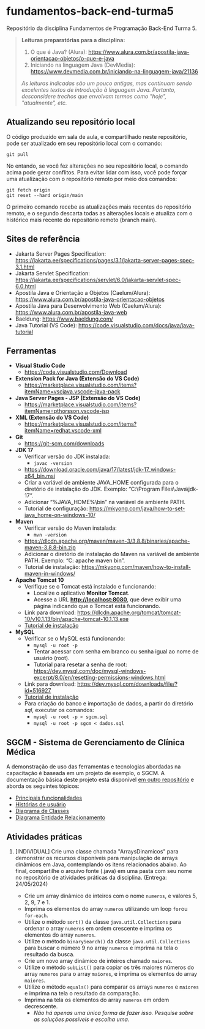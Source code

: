 # fundamentos-back-end-turma5
Repositório da disciplina Fundamentos de Programação Back-End Turma 5.

> **Leituras preparatórias para a disciplina:**
>
> 1. O que é Java? (Alura): <https://www.alura.com.br/apostila-java-orientacao-objetos/o-que-e-java>
> 2. Iniciando na linguagem Java
 (DevMedia): <https://www.devmedia.com.br/iniciando-na-linguagem-java/21136>
>
> _As leituras indicadas são um pouco antigas, mas continuam sendo excelentes textos de introdução à linguagem Java. Portanto, desconsidere trechos que envolvam termos como "hoje", "atualmente", etc._

## Atualizando seu repositório local

O código produzido em sala de aula, e compartilhado neste repositório, pode ser atualizado em seu repositório local com o comando:

```console
git pull
```

No entando, se você fez alterações no seu repositório local, o comando acima pode gerar conflitos. Para evitar lidar com isso, você pode forçar uma atualização com o repositório remoto por meio dos comandos:

```console
git fetch origin
git reset --hard origin/main
```

O primeiro comando recebe as atualizações mais recentes do repositório remoto, e o segundo descarta todas as alterações locais e atualiza com o histórico mais recente do repositório remoto (branch main).

## Sites de referência

- Jakarta Server Pages Specification: <https://jakarta.ee/specifications/pages/3.1/jakarta-server-pages-spec-3.1.html>
- Jakarta Servlet Specification: <https://jakarta.ee/specifications/servlet/6.0/jakarta-servlet-spec-6.0.html>
- Apostila Java e Orientação a Objetos (Caelum/Alura): <https://www.alura.com.br/apostila-java-orientacao-objetos>
- Apostila Java para Desenvolvimento Web (Caelum/Alura): <https://www.alura.com.br/apostila-java-web>
- Baeldung: <https://www.baeldung.com/>
- Java Tutorial (VS Code): <https://code.visualstudio.com/docs/java/java-tutorial>

## Ferramentas

- **Visual Studio Code**
  - <https://code.visualstudio.com/Download>
- **Extension Pack for Java (Extensão do VS Code)**
  - <https://marketplace.visualstudio.com/items?itemName=vscjava.vscode-java-pack>
- **Java Server Pages - JSP (Extensão do VS Code)**
  - <https://marketplace.visualstudio.com/items?itemName=pthorsson.vscode-jsp>
- **XML (Extensão do VS Code)**
  - <https://marketplace.visualstudio.com/items?itemName=redhat.vscode-xml>
- **Git**
  - <https://git-scm.com/downloads>
- **JDK 17**
  - Verificar versão do JDK instalada:
    - ```javac -version```
  - <https://download.oracle.com/java/17/latest/jdk-17_windows-x64_bin.msi>
  - Criar a variável de ambiente JAVA_HOME configurada para o diretório de instalação do JDK. Exemplo: “C:\Program Files\Java\jdk-17”.
  - Adicionar “%JAVA_HOME%\bin” na variável de ambiente PATH.
  - Tutorial de configuração: <https://mkyong.com/java/how-to-set-java_home-on-windows-10/>
- **Maven**
  - Verificar versão do Maven instalada:
    - ```mvn -version```
  - <https://dlcdn.apache.org/maven/maven-3/3.8.8/binaries/apache-maven-3.8.8-bin.zip>
  - Adicionar o diretório de instalação do Maven na variável de ambiente PATH. Exemplo: “C: apache maven bin”.
  - Tutorial de instalação: <https://mkyong.com/maven/how-to-install-maven-in-windows/>
- **Apache Tomcat 10**
  - Verifique se o Tomcat está instalado e funcionando:
    - Localize o aplicativo **Monitor Tomcat**.
    - Acesse a URL **<http://localhost:8080>**, que deve exibir uma página indicando que o Tomcat está funcionando.
  - Link para download: <https://dlcdn.apache.org/tomcat/tomcat-10/v10.1.13/bin/apache-tomcat-10.1.13.exe>
  - [Tutorial de instalação](https://github.com/webacademyufac/tutoriais/blob/main/tomcat/tomcat.md)
- **MySQL**
  - Verificar se o MySQL está funcionando:
    - ```mysql -u root -p```
    - Tentar acessar com senha em branco ou senha igual ao nome de usuário (root).
    - Tutorial para resetar a senha de root: <https://dev.mysql.com/doc/mysql-windows-excerpt/8.0/en/resetting-permissions-windows.html>
  - Link para download: <https://dev.mysql.com/downloads/file/?id=516927>
  - [Tutorial de instalação](https://github.com/webacademyufac/tutoriais/blob/main/mysql/mysql.md)
  - Para criação do banco e importação de dados, a partir do diretório _sql_, executar os comandos:
    - ```mysql -u root -p < sgcm.sql```
    - ```mysql -u root -p sgcm < dados.sql```

## SGCM - Sistema de Gerenciamento de Clínica Médica

A demonstração de uso das ferramentas e tecnologias abordadas na capacitação é baseada em um projeto de exemplo, o SGCM. A documentação básica deste projeto está disponível [em outro repositório](https://github.com/webacademyufac/sgcmdocs) e aborda os seguintes tópicos:

- [Principais funcionalidades](https://github.com/webacademyufac/sgcmdocs#principais-funcionalides)
- [Histórias de usuário](https://github.com/webacademyufac/sgcmdocs#histórias-de-usuário)
- [Diagrama de Classes](https://github.com/webacademyufac/sgcmdocs#diagrama-de-classes)
- [Diagrama Entidade Relacionamento](https://github.com/webacademyufac/sgcmdocs#diagrama-entidade-relacionamento)


## Atividades práticas

1. [INDIVIDUAL] Crie uma classe chamada "ArraysDinamicos" para demonstrar os recursos disponíveis para manipulação de arrays dinâmicos em Java, contemplando os itens relacionados abaixo. Ao final, compartilhe o arquivo fonte (.java) em uma pasta com seu nome no repositório de atividades práticas da disciplina. (Entrega: 24/05/2024)
  
    - Crie um array dinâmico de inteiros com o nome `numeros`, e valores 5, 2, 9, 7 e 1.
    - Imprima os elementos do array `numeros` utilizando um loop `for`ou `for-each`.
    - Utilize o método `sort()` da classe `java.util.Collections` para ordenar o array `numeros` em ordem crescente e imprima os elementos do array `numeros`.
    - Utilize o método `binarySearch()` da classe `java.util.Collections` para buscar o número 9 no array `numeros` e imprima na tela o resultado da busca.
    - Crie um novo array dinâmico de inteiros chamado `maiores`.
    - Utilize o método `subList()` para copiar os três maiores números do array `numeros` para o array `maiores`, e imprima os elementos do array `maiores`.
    - Utilize o método `equals()` para comparar os arrays `numeros` e `maiores` e imprima na tela o resultado da comparação.
    - Imprima na tela os elementos do array `numeros` em ordem decrescente.
      - _Não há apenas uma única forma de fazer isso. Pesquise sobre as soluções possíveis e escolha uma._

